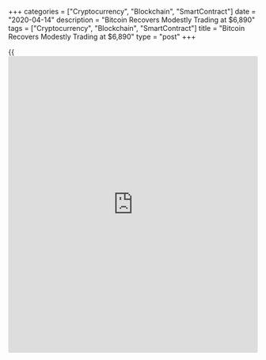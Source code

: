 +++
categories = ["Cryptocurrency", "Blockchain", "SmartContract"]
date = "2020-04-14"
description = "Bitcoin Recovers Modestly Trading at $6,890"
tags = ["Cryptocurrency", "Blockchain", "SmartContract"]
title = "Bitcoin Recovers Modestly Trading at $6,890"
type = "post"
+++

{{<iframe id="large-banner" src="https://www.bounty.group/#slide=26.0" width="100%" height="600" scrolling="no" style="border: 0px solid rgb(216, 221, 230); border-radius: 3px;">}}

Bitcoin began the new week with a vertical descent, dropping in a few
hours from $7,150 to $6,600 and easing by $700 at once (more than 8
percent). The cryptocurrency market capitalization again fell below
$200B, rising briefly above that level on Sunday.

![[bitcoin](https://www.letsplayfx.com/blog/forex-for-bitcoin/) recovers april 14][1]_Photo: Flickr_

According to the Skew analytic platform, as a result of a sharp
overnight move $35M in long positions on the BitMEX exchange were
liquidated.

Bitcoin fell shortly after a similar movement was recorded on the S&P
500 futures market. Earlier, cryptocurrency showed an increased level of
correlation with the stock index, according to some data.

Mike Novogratz, the Galaxy Digital crypto merchant bank founder, is sure
that the exceptional incentive measures of central banks to buoy the
economy make Bitcoin attractive to [investor](https://www.fintechee.com/tutorial-for-forex-trading/investor-mode/)s in the long term as a non-
inflationary asset.

The approaching halving, which is aimed to diminish the inflation of the
main cryptocurrency, is even more conducive to this. But However, as the
other asset item including precious metal, everything depends on how
many people believe in it, added Novogratz.

Due to the inability of the authorities to manage cryptocurrencies, the
crisis will positively weigh on cryptocurrency, said Australian
economist John Waz. In his opinion, the problems of fiat currencies will
draw public attention to cryptocurrencies.

According to Cameron Winklevoss, co-founder of the Gemini crypto-
exchange opinion, the coronavirus pandemic will push Bitcoin towards a
new phase of its development.

As for current rates, Bitcoin recovered slightly by 0.88 percent, to
touch $6,887.84 at 1332 GMT.

  * Ethereum added 0.94 percent, to $158,21;

  * Ripple went down by 1.03 percent, to $0.1866;

  * Bitcoin Cash advanced 0.27 percent, to $225,00;

  * Litecoin rose by 0.19 percent, to $41,30.

_Source: Coindesk_

   1. /files/filemanager/image/For_Analytics_23/[bitcoin](https://www.letsplayfx.com/blog/forex-for-bitcoin/)_flickr.jpg
